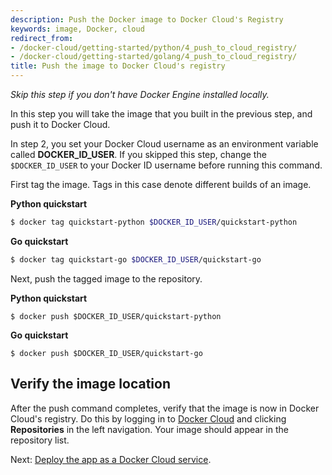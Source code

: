 ```yaml
---
description: Push the Docker image to Docker Cloud's Registry
keywords: image, Docker, cloud
redirect_from:
- /docker-cloud/getting-started/python/4_push_to_cloud_registry/
- /docker-cloud/getting-started/golang/4_push_to_cloud_registry/
title: Push the image to Docker Cloud's registry
---
```


*Skip this step if you don't have Docker Engine installed locally.*

In this step you will take the image that you built in the previous step, and push it to Docker Cloud.

In step 2, you set your Docker Cloud username as an environment variable called **DOCKER_ID_USER**. If you skipped this step, change the `$DOCKER_ID_USER` to your Docker ID username before running this command.

First tag the image. Tags in this case denote different builds of an image.

**Python quickstart**
```bash
$ docker tag quickstart-python $DOCKER_ID_USER/quickstart-python
```

**Go quickstart**
```bash
$ docker tag quickstart-go $DOCKER_ID_USER/quickstart-go
```

Next, push the tagged image to the repository.

**Python quickstart**
```
$ docker push $DOCKER_ID_USER/quickstart-python
```

**Go quickstart**
```
$ docker push $DOCKER_ID_USER/quickstart-go
```

## Verify the image location

After the push command completes, verify that the image is now in Docker Cloud's
registry. Do this by logging in to [Docker Cloud](https://cloud.docker.com) and
clicking  **Repositories** in the left navigation. Your image should appear in
the repository list.

Next: [Deploy the app as a Docker Cloud service](5_deploy_the_app_as_a_service.md).
